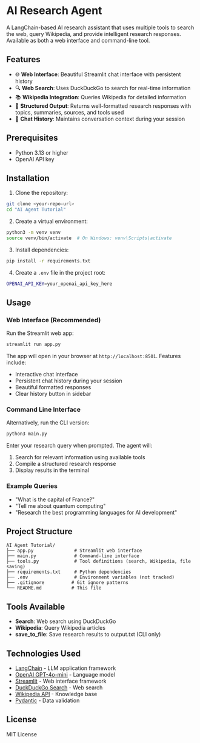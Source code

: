 # AI Research Agent

A LangChain-based AI research assistant that uses multiple tools to search the web, query Wikipedia, and provide intelligent research responses. Available as both a web interface and command-line tool.

## Features

- 🌐 **Web Interface**: Beautiful Streamlit chat interface with persistent history
- 🔍 **Web Search**: Uses DuckDuckGo to search for real-time information
- 📚 **Wikipedia Integration**: Queries Wikipedia for detailed information
- 🤖 **Structured Output**: Returns well-formatted research responses with topics, summaries, sources, and tools used
- 💬 **Chat History**: Maintains conversation context during your session

## Prerequisites

- Python 3.13 or higher
- OpenAI API key

## Installation

1. Clone the repository:
```bash
git clone <your-repo-url>
cd "AI Agent Tutorial"
```

2. Create a virtual environment:
```bash
python3 -m venv venv
source venv/bin/activate  # On Windows: venv\Scripts\activate
```

3. Install dependencies:
```bash
pip install -r requirements.txt
```

4. Create a `.env` file in the project root:
```bash
OPENAI_API_KEY=your_openai_api_key_here
```

## Usage

### Web Interface (Recommended)

Run the Streamlit web app:
```bash
streamlit run app.py
```

The app will open in your browser at `http://localhost:8501`. Features include:
- Interactive chat interface
- Persistent chat history during your session
- Beautiful formatted responses
- Clear history button in sidebar

### Command Line Interface

Alternatively, run the CLI version:
```bash
python3 main.py
```

Enter your research query when prompted. The agent will:
1. Search for relevant information using available tools
2. Compile a structured research response
3. Display results in the terminal

### Example Queries

- "What is the capital of France?"
- "Tell me about quantum computing"
- "Research the best programming languages for AI development"

## Project Structure

```
AI Agent Tutorial/
├── app.py               # Streamlit web interface
├── main.py              # Command-line interface
├── tools.py             # Tool definitions (search, Wikipedia, file saving)
├── requirements.txt     # Python dependencies
├── .env                 # Environment variables (not tracked)
├── .gitignore          # Git ignore patterns
└── README.md           # This file
```

## Tools Available

- **Search**: Web search using DuckDuckGo
- **Wikipedia**: Query Wikipedia articles
- **save_to_file**: Save research results to output.txt (CLI only)

## Technologies Used

- [LangChain](https://www.langchain.com/) - LLM application framework
- [OpenAI GPT-4o-mini](https://openai.com/) - Language model
- [Streamlit](https://streamlit.io/) - Web interface framework
- [DuckDuckGo Search](https://duckduckgo.com/) - Web search
- [Wikipedia API](https://www.mediawiki.org/wiki/API) - Knowledge base
- [Pydantic](https://docs.pydantic.dev/) - Data validation

## License

MIT License

